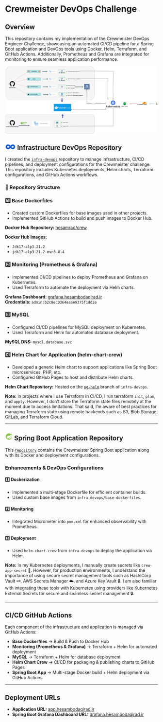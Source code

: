 # Crewmeister DevOps Challenge

## Overview

This repository contains my implementation of the Crewmeister DevOps Engineer Challenge, showcasing an automated CI/CD pipeline for a Spring Boot application and DevOps tools using Docker, Helm, Terraform, and GitHub Actions. Additionally, Prometheus and Grafana are integrated for monitoring to ensure seamless application performance.

![ALT TEXT](./doc/infra.jpg)






## <img src="doc/devops.png" width="35" height="20" /> Infrastructure DevOps Repository

I created the [`infra-devops`](https://github.com/hesam-rad/infra-devops)  repository to manage infrastructure, CI/CD pipelines, and deployment configurations for the Crewmeister challenge. This repository includes Kubernetes deployments, Helm charts, Terraform configurations, and GitHub Actions workflows.

### 📂 Repository Structure

### 1️⃣ Base Dockerfiles
- Created custom Dockerfiles for base images used in other projects.
- Implemented GitHub Actions to build and push images to Docker Hub.
  
**Docker Hub Repository:** [hesamrad/crew](https://hub.docker.com/repository/docker/hesamrad/crew)

**Docker Hub Images:**
- `Jdk17-alp3.21.2`
- `jdk17-alp3.21.2-mvn3.8.4`

### 2️⃣ Monitoring (Prometheus & Grafana)
- Implemented CI/CD pipelines to deploy Prometheus and Grafana on Kubernetes.
- Used Terraform to automate the deployment via Helm charts.

**Grafana Dashboard:** [grafana.hesambodaqirad.ir](http://grafana.hesambodaqirad.ir)  
**Credentials:** `admin:b2c8ec0364eaae9375f1dd2e`

### 3️⃣ MySQL
- Configured CI/CD pipelines for MySQL deployment on Kubernetes.
- Used Terraform and Helm for automated database deployment.
  
**MySQL DNS:** `mysql.database.svc`

### 4️⃣ Helm Chart for Application (helm-chart-crew)
- Developed a generic Helm chart to support applications like Spring Boot microservices, PHP, etc.
- Configured GitHub Pages to host and distribute Helm charts.

**Helm Chart Repository:** Hosted on the [`pg-helm`](https://github.com/hesam-rad/infra-devops/tree/pg-helm) branch of `infra-devops`.


**Note:**
In projects where I use Terraform in CI/CD, I run terraform `init`, `plan`, and `apply`. However, I don’t store the Terraform state files remotely at the moment due to access limitations. That said, I’m aware of best practices for managing Terraform state using remote backends such as S3, Blob Storage, GitLab, and Terraform Cloud.

---

## <img src="doc/spring.png" width="25" height="25" /> Spring Boot Application Repository

This [`repository`](https://github.com/hesam-rad/devops-coding-challenge) contains the Crewmeister Spring Boot application along with its Docker and deployment configurations.

### Enhancements & DevOps Configurations

#### 1️⃣ Dockerization
- Implemented a multi-stage Dockerfile for efficient container builds.
- Used custom base images from `infra-devops/base-dockerfiles`.

#### 2️⃣ Monitoring
- Integrated Micrometer into `pom.xml` for enhanced observability with Prometheus.


#### 3️⃣ Deployment
- Used `helm-chart-crew` from `infra-devops` to deploy the application via Helm.



**Note:**
In my Kubernetes deployments, I manually create secrets like `crew-app-secret` 🔐. However, for production environments, I understand the importance of using secure secret management tools such as HashiCorp Vault 🗝️, AWS Secrets Manager ☁️, and Azure Key Vault 🔒. I am also familiar with integrating these tools with Kubernetes using providers like Kubernetes External Secrets for secure and seamless secret management 🔒.


---

## CI/CD GitHub Actions

Each component of the infrastructure and application is managed via GitHub Actions:

- **Base Dockerfiles** → Build & Push to Docker Hub
- **Monitoring (Prometheus & Grafana)** → Terraform + Helm for automated deployment
- **MySQL** → Terraform + Helm for database deployment
- **Helm Chart Crew** → CI/CD for packaging & publishing charts to GitHub Pages
- **Spring Boot App** → Multi-stage Docker build + Helm deployment via GitHub Actions

---

## Deployment URLs

- **Application URL:** [app.hesambodaqirad.ir](http://app.hesambodaqirad.ir)
- **Spring Boot Grafana Dashboard URL:** [grafana.hesambodaqirad.ir](https://grafana.hesambodaqirad.ir/d/spring_boot_212/spring-boot-3-x-statistics?orgId=1&from=now-1h&to=now&timezone=browser&var-application=&var-Namespace=develop&var-pod=crewmeister-app-helm-chart-crew-5b6b478fd8-gcsjc&var-hikaricp=HikariPool-1&var-memory_pool_heap=$__all&var-memory_pool_nonheap=$__all)
